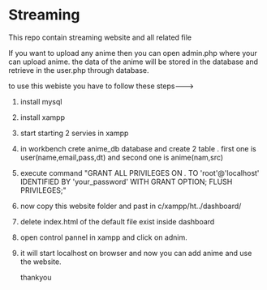 # Streaming
This repo contain streaming website and all related file

If you want to upload any anime then you can open admin.php where your can upload anime.
  the data of the anime will be stored in the database and retrieve in the user.php through database.


to use this webiste you have to follow these steps--->
1) install mysql
2) install xampp
3) start starting 2 servies in xampp
4) in workbench crete anime_db database and create 2 table . first one is user(name,email,pass,dt) and second one is anime(nam,src)
5) execute command "GRANT ALL PRIVILEGES ON *.* TO 'root'@'localhost' IDENTIFIED BY 'your_password' WITH GRANT OPTION;
FLUSH PRIVILEGES;"
6) now copy this website folder and past in c/xampp/ht../dashboard/
7) delete index.html of the default file exist inside dashboard
8) open control pannel in xampp and click on adnim.
9) it will start localhost on browser and now you can add anime and use the website.

    thankyou
